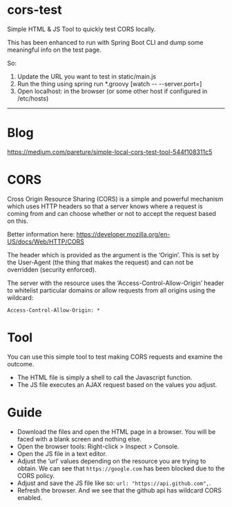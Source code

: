 # cors-test
Simple HTML & JS Tool to quickly test CORS locally.

This has been enhanced to run with Spring Boot CLI and dump some meaningful info on the test page.

So:
1. Update the URL you want to test in static/main.js
2. Run the thing using spring run *.groovy [watch -- --server.port=<port>]
3. Open localhost:<port> in the browser (or some other host if configured in /etc/hosts)

----

# Blog
https://medium.com/pareture/simple-local-cors-test-tool-544f108311c5


# CORS
Cross Origin Resource Sharing (CORS) is a simple and powerful mechanism which uses HTTP headers so that a server knows where a request is coming from and can choose whether or not to accept the request based on this.

Better information here:
https://developer.mozilla.org/en-US/docs/Web/HTTP/CORS

The header which is provided as the argument is the ‘Origin’. This is set by the User-Agent (the thing that makes the request) and can not be overridden (security enforced).

The server with the resource uses the ‘Access-Control-Allow-Origin’ header to whitelist particular domains or allow requests from all origins using the wildcard:

```
Access-Control-Allow-Origin: *
```

# Tool
You can use this simple tool to test making CORS requests and examine the outcome.

* The HTML file is simply a shell to call the Javascript function.
* The JS file executes an AJAX request based on the values you adjust.


# Guide
* Download the files and open the HTML page in a browser. You will be faced with a blank screen and nothing else.
* Open the browser tools: Right-click > Inspect > Console.
* Open the JS file in a text editor.
* Adjust the ‘url’ values depending on the resource you are trying to obtain. We can see that `https://google.com` has been blocked due to the CORS policy.
* Adjust and save the JS file like so: `url: "https://api.github.com",`.
* Refresh the browser. And we see that the github api has wildcard CORS enabled.
